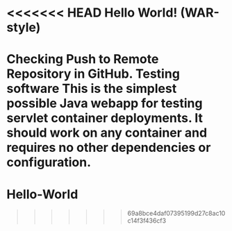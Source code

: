<<<<<<< HEAD
Hello World! (WAR-style)
===============
Checking Push to Remote Repository in GitHub. Testing software
This is the simplest possible Java webapp for testing servlet container deployments.  It should work on any container and requires no other dependencies or configuration.
=======
# Hello-World
>>>>>>> 69a8bce4daf07395199d27c8ac10c14f3f436cf3
